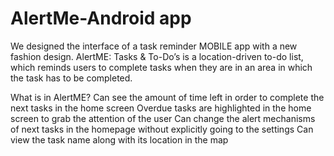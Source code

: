 # AlertMe-Android app
We designed the interface of a task reminder MOBILE app with a new fashion design. AlertME: Tasks & To-Do’s is a location-driven to-do list, which reminds users to complete tasks when they are in an area in which the task has to be completed.

What is in AlertME?
 Can see the amount of time left in order to complete the next tasks in the home screen
 Overdue tasks are highlighted in the home screen to grab the attention of the user
 Can change the alert mechanisms of next tasks in the homepage without  explicitly going to the settings 
 Can view the task name along with its location in the map

